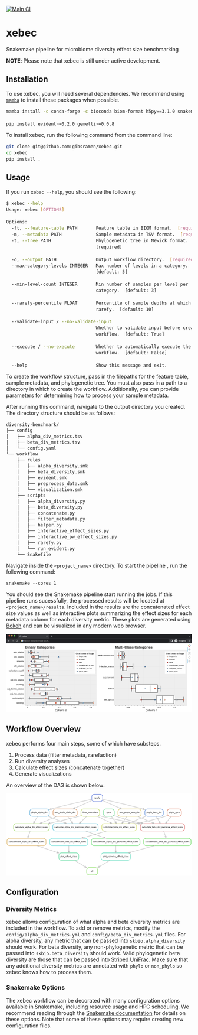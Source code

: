 [![Main CI](https://github.com/gibsramen/xebec/actions/workflows/main_ci.yml/badge.svg)](https://github.com/gibsramen/xebec/actions/workflows/main_ci.yml)


# xebec

Snakemake pipeline for microbiome diversity effect size benchmarking

**NOTE**: Please note that xebec is still under active development.

## Installation

To use xebec, you will need several dependencies.
We recommend using [`mamba`](https://github.com/mamba-org/mamba) to install these packages when possible.

```bash
mamba install -c conda-forge -c bioconda biom-format h5py==3.1.0 snakemake pandas unifrac scikit-bio bokeh

pip install evident>=0.2.0 gemelli>=0.0.8
```

To install xebec, run the following command from the command line:

```bash
git clone git@github.com:gibsramen/xebec.git
cd xebec
pip install .
```

## Usage

If you run `xebec --help`, you should see the following:

```bash
$ xebec --help
Usage: xebec [OPTIONS]

Options:
  -ft, --feature-table PATH       Feature table in BIOM format.  [required]
  -m, --metadata PATH             Sample metadata in TSV format.  [required]
  -t, --tree PATH                 Phylogenetic tree in Newick format.
                                  [required]

  -o, --output PATH               Output workflow directory.  [required]
  --max-category-levels INTEGER   Max number of levels in a category.
                                  [default: 5]

  --min-level-count INTEGER       Min number of samples per level per
                                  category.  [default: 3]

  --rarefy-percentile FLOAT       Percentile of sample depths at which to
                                  rarefy.  [default: 10]

  --validate-input / --no-validate-input
                                  Whether to validate input before creating
                                  workflow.  [default: True]

  --execute / --no-execute        Whether to automatically execute the
                                  workflow.  [default: False]

  --help                          Show this message and exit.
```

To create the workflow structure, pass in the filepaths for the feature table, sample metadata, and phylogenetic tree.
You must also pass in a path to a directory in which to create the workflow.
Additionally, you can provide parameters for determining how to process your sample metadata.

After running this command, navigate to the output directory you created. The directory structure should be as follows:

```
diversity-benchmark/
├── config
│   ├── alpha_div_metrics.tsv
│   ├── beta_div_metrics.tsv
│   └── config.yaml
└── workflow
    ├── rules
    │   ├── alpha_diversity.smk
    │   ├── beta_diversity.smk
    │   ├── evident.smk
    │   ├── preprocess_data.smk
    │   └── visualization.smk
    ├── scripts
    │   ├── alpha_diversity.py
    │   ├── beta_diversity.py
    │   ├── concatenate.py
    │   ├── filter_metadata.py
    │   ├── helper.py
    │   ├── interactive_effect_sizes.py
    │   ├── interactive_pw_effect_sizes.py
    │   ├── rarefy.py
    │   └── run_evident.py
    └── Snakefile
```

Navigate inside the `<project_name>` directory.
To start the pipeline , run the following command:

```
snakemake --cores 1
```

You should see the Snakemake pipeline start running the jobs.
If this pipeline runs sucessfully, the processed results will be located at `<project_name>/results`.
Included in the results are the concatenated effect size values as well as interactive plots summarizing the effect sizes for each metadata column for each diversity metric.
These plots are generated using [Bokeh](https://github.com/bokeh/bokeh) and can be visualized in any modern web browser.

![Bokeh](imgs/bokeh.png)

## Workflow Overview

xebec performs four main steps, some of which have substeps.

1. Process data (filter metadata, rarefaction)
2. Run diversity analyses
3. Calculate effect sizes (concatenate together)
4. Generate visualizations

An overview of the DAG is shown below:

![xebec DAG](imgs/dag.png)

## Configuration

### Diversity Metrics

xebec allows configuration of what alpha and beta diversity metrics are included in the workflow.
To add or remove metrics, modify the `config/alpha_div_metrics.yml` and `config/beta_div_metrics.yml` files.
For alpha diversity, any metric that can be passed into `skbio.alpha_diversity` should work.
For beta diversity, any non-phylogenetic metric that can be passed into `skbio.beta_diversity` should work.
Valid phylogenetic beta diversity are those that can be passed into [Striped UniFrac](https://github.com/biocore/unifrac).
Make sure that any additional diversity metrics are annotated with `phylo` or `non_phylo` so xebec knows how to process them.

### Snakemake Options

The xebec workflow can be decorated with many configuration options available in Snakemake, including resource usage and HPC scheduling.
We recommend reading through the [Snakemake documentation](https://snakemake.readthedocs.io/en/stable/index.html) for details on these options.
Note that some of these options may require creating new configuration files.
